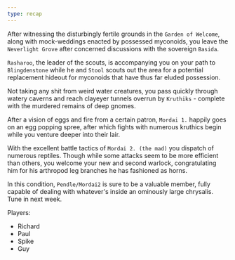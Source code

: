 ```yaml
---
type: recap
---
```


After witnessing the disturbingly fertile grounds in the `Garden of Welcome`, along with mock-weddings enacted by possessed myconoids, you leave the `Neverlight Grove` after concerned discussions with the sovereign `Basida`.

`Rasharoo`, the leader of the scouts, is accompanying you on your path to `Blingdenstone` while he and `Stool` scouts out the area for a potential replacement hideout for myconoids that have thus far eluded possession.

Not taking any shit from weird water creatures, you pass quickly through watery caverns and reach clayeyer tunnels overrun by `Kruthiks` - complete with the murdered remains of deep gnomes.

After a vision of eggs and fire from a certain patron, `Mordai 1.` happily goes on an egg popping spree, after which fights with numerous kruthics begin while you venture deeper into their lair.

With the excellent battle tactics of `Mordai 2. (the mad)` you dispatch of numerous reptiles. Though while some attacks seem to be more efficient than others, you welcome your new and second warlock, congratulating him for his arthropod leg branches he has fashioned as horns.

In this condition, `Pendle/Mordai2` is sure to be a valuable member, fully capable of dealing with whatever's inside an ominously large chrysalis. Tune in next week.

Players:
- Richard
- Paul
- Spike
- Guy
